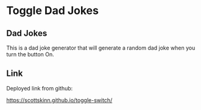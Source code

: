 # Toggle Dad Jokes

## Dad Jokes

This is a dad joke generator that will generate a random dad joke when you turn the button On.

## Link

Deployed link from github:

https://scottskinn.github.io/toggle-switch/
